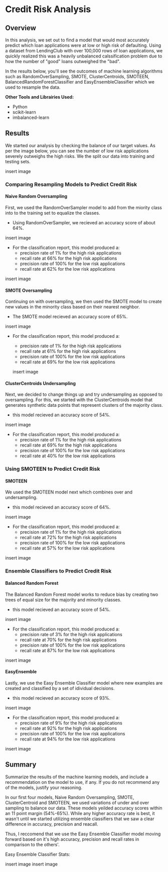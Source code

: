 # Credit Risk Analysis
## Overview
In this analysis, we set out to find a model that would most accurately predict which loan applications were at low or high risk of defaulting.  Using a dataset from LendingClub with over 100,000 rows of loan applications, we quickly realized this was a heavily unbalanced calssification problem due to how the number of "good" loans outweighed the "bad".  

In the results below, you'll see the outcomes of machine learning algorithms such as RandomOverSampling, SMOTE, ClusterCentroids, SMOTEEN, BalancedRandomForestClassifier and EasyEnsembleClassifier which we used to resample the data.  

**Other Tools and Librairies Used:**
- Python
- scikit-learn
- imbalanced-learn


## Results 
We started our analysis by checking the balance of our target values.  As per the image below, you can see the number of low risk applications severely outweighs the high risks.  We the split our data into training and testing sets.  

insert image

### Comparing Resampling Models to Predict Credit Risk 
#### Naive Random Oversampling
First, we used the RandomOverSampler model to add from the miority class into to the training set to equalize the classes.

- Using RandomOverSampler, we recieved an accuracy score of about 64%. 

insert image 

- For the classification report, this model produced a:
  -  precision rate of 1% for the high risk applications
  -  recall rate at 66% for the high risk applications
  -  precision rate of 100% for the low risk applications
  -  recall rate at 62% for the low risk applications

insert image 

#### SMOTE Oversampling 
Continuing on with oversampling, we then used the SMOTE model to create new values in the minority class based on their nearest neighbor.  

- The SMOTE model recieved an accuracy score of 65%. 

insert image

- For the classification report, this model produced a:
  -  precision rate of 1% for the high risk applications
  -  recall rate at 61% for the high risk applications
  -  precision rate of 100% for the low risk applications
  -  recall rate at 69% for the low risk applications

  insert image

#### ClusterCentroids Undersampling
Next, we decided to change things up and try undersampling as opposed to oversampling.  For this, we started with the ClusterCentroids model that generates synthetic data points that represent clusters of the majority class.  

- this model recieved an accuracy score of 54%. 

insert image

- For the classification report, this model produced a:
  -  precision rate of 1% for the high risk applications
  -  recall rate at 69% for the high risk applications
  -  precision rate of 100% for the low risk applications
  -  recall rate at 40% for the low risk applications

### Using SMOTEEN to Predict Credit Risk 
#### SMOTEEN   
We used the SMOTEEN model next which combines over and undersampling.  

- this model recieved an accuracy score of 64%. 

insert image

- For the classification report, this model produced a:
  -  precision rate of 1% for the high risk applications
  -  recall rate at 72% for the high risk applications
  -  precision rate of 100% for the low risk applications
  -  recall rate at 57% for the low risk applications

insert image

### Ensemble Classifiers to Predict Credit Risk 
#### Balanced Random Forest
The Balanced Random Forest model works to reduce bias by creating two trees of equal size for the majority and minority classes. 

- this model recieved an accuracy score of 54%. 

insert image

- For the classification report, this model produced a:
  -  precision rate of 3% for the high risk applications
  -  recall rate at 70% for the high risk applications
  -  precision rate of 100% for the low risk applications
  -  recall rate at 87% for the low risk applications

insert image

#### EasyEnsemble 
Lastly, we use the Easy Ensemble Classifier model where new examples are created and classified by a set of idividual decisions.  

- this model recieved an accuracy score of 93%. 

insert image

- For the classification report, this model produced a:
  -  precision rate of 9% for the high risk applications
  -  recall rate at 92% for the high risk applications
  -  precision rate of 100% for the low risk applications
  -  recall rate at 94% for the low risk applications

insert image

## Summary 
Summarize the results of the machine learning models, and include a recommendation on the model to use, if any. If you do not recommend any of the models, justify your reasoning.

In our first four models, Naive Random Oversampling, SMOTE, ClusterCentroid and SMOTEEN, we used variations of under and over sampling to balance our data.  These models yeilded accuracy scores within an 11 point margin (54%-65%).  While any higher accuracy rate is best, it wasn't until we started utilizing ensemble classifiers that we saw a clear difference in accuracy, precision and reacall.  

Thus, I reccomend that we use the Easy Ensemble Classifier model moving forward based on it's high accuracy, precision and recall rates in comparison to the others'.  

Easy Ensemble Classifier Stats:

insert image 
insert image

